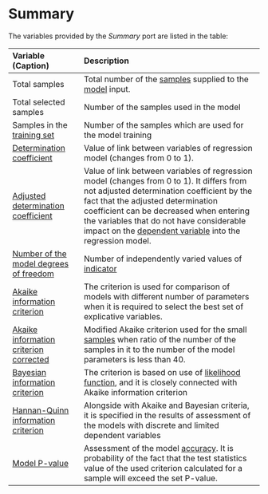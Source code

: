 # Summary

The variables provided by the *Summary* port are listed in the table:

| Variable (Caption) | Description |
|:-------|:-------|
| Total samples | Total number of the [samples](https://wiki.loginom.ru/articles/training-sample.html) supplied to the [model](https://wiki.loginom.ru/articles/taught-model.html) input. |
| Total selected samples | Number of the samples used in the model |
| Samples in the [training set](https://wiki.loginom.ru/articles/training-set.html) | Number of the samples which are used for the model training |
| [Determination coefficient](https://wiki.loginom.ru/articles/coefficient-of-determination.html) | Value of link between variables of regression model (changes from 0 to 1). |
| [Adjusted determination coefficient](https://wiki.loginom.ru/articles/coefficient-determ-adj.html) | Value of link between variables of regression model (changes from 0 to 1). It differs from not adjusted determination coefficient by the fact that the adjusted determination coefficient can be decreased when entering the variables that do not have considerable impact on the [dependent variable](https://wiki.loginom.ru/articles/output-variable.html) into the regression model. |
| [Number of the model degrees of freedom](https://wiki.loginom.ru/articles/degrees-of-freedom.html) | Number of independently varied values of [indicator](https://wiki.loginom.ru/articles/attribute.html) |
| [Akaike information criterion](https://wiki.loginom.ru/articles/aic.html) | The criterion is used for comparison of models with different number of parameters when it is required to select the best set of explicative variables. |
| [Akaike information criterion corrected](https://wiki.loginom.ru/articles/aicc.html) | Modified Akaike criterion used for the small [samples](https://wiki.loginom.ru/articles/sample.html) when ratio of the number of the samples in it to the number of the model parameters is less than 40. |
| [Bayesian information criterion](https://wiki.loginom.ru/articles/bic.html) | The criterion is based on use of [likelihood function](https://wiki.loginom.ru/articles/plausibility-function.html), and it is closely connected with Akaike information criterion |
| [Hannan-Quinn information criterion](https://wiki.loginom.ru/articles/hq.html) | Alongside with Akaike and Bayesian criteria, it is specified in the results of assessment of the models with discrete and limited dependent variables |
| [Model P-value](https://wiki.loginom.ru/articles/p-value.html) | Assessment of the model [accuracy](https://wiki.loginom.ru/articles/precision.html). It is probability of the fact that the test statistics value of the used criterion calculated for a sample will exceed the set P-value. |